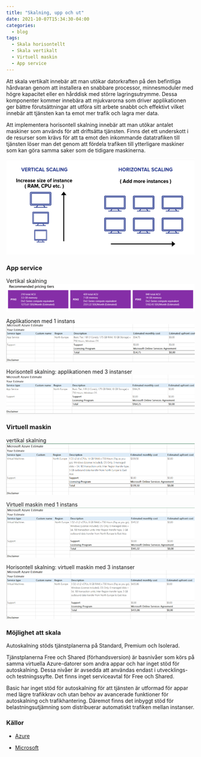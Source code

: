 ```yaml
---
title: "Skalning, upp och ut"
date: 2021-10-07T15:34:30-04:00
categories:
  - blog
tags:
  - Skala horisontellt
  - Skala vertikalt
  - Virtuell maskin
  - App service
---
```


Att skala vertikalt innebär att man utökar datorkraften på den befintliga hårdvaran genom att installera en snabbare processor, minnesmoduler med högre kapacitet eller en hårddisk med större lagringsutrymme. Dessa komponenter kommer innebära att mjukvarorna som driver applikationen ger bättre förutsättningar att utföra sitt arbete snabbt och effektivt vilket innebär att tjänsten kan ta emot mer trafik och lagra mer data.

Att implementera horisontell skalning innebär att man utökar antalet maskiner som används för att driftsätta tjänsten. Finns det ett underskott i de resurser som krävs för att ta emot den inkommande datatrafiken till tjänsten löser man det genom att fördela trafiken till ytterligare maskiner som kan göra samma saker som de tidigare maskinerna. 

![skalning](/assets/images/scalingexem.png)

### App service 

Vertikal skalning
![Skalning upp](/assets/images/scaleup.png)

Applikationen med 1 instans
![Skalning ut](/assets/images/scaleout1.png)

Horisontell skalning: applikationen med 3 instanser
![Skalning ut](/assets/images/scaleout2.png)

### Virtuell maskin

vertikal skalning
![Skalning upp](/assets/images/vmscaleup.png)

Virtuell maskin med 1 instans
![Skalning ut](/assets/images/vmstandard.png)

Horisontell skalning: virtuell maskin med 3 instanser
![Skalning ut](/assets/images/vmflerinstans.png)


### Möjlighet att skala

Autoskalning stöds tjänstplanerna på Standard, Premium och Isolerad. 

Tjänstplanerna Free och Shared (förhandsversion) är basnivåer som körs på samma virtuella Azure-datorer som andra appar och har inget stöd för autoskalning. Dessa nivåer är avsedda att användas endast i utvecklings- och testningssyfte. Det finns inget serviceavtal för Free och Shared. 

Basic har inget stöd för autoskalning för att tjänsten är utformad för appar med lägre trafikkrav och utan behov av avancerade funktioner för autoskalning och trafikhantering. Däremot finns det inbyggt stöd för belastningsutjämning som distribuerar automatiskt trafiken mellan instanser.


### Källor

- [Azure](https://azure.microsoft.com/en-us/pricing/calculator/)

- [Microsoft](https://docs.microsoft.com/en-us/azure/app-service/manage-scale-up)




